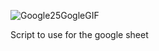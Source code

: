 ![Google25GogleGIF](https://github.com/user-attachments/assets/351d3315-b2f9-4d4b-bdc2-54c6b6518973)


Script to use for the google sheet




